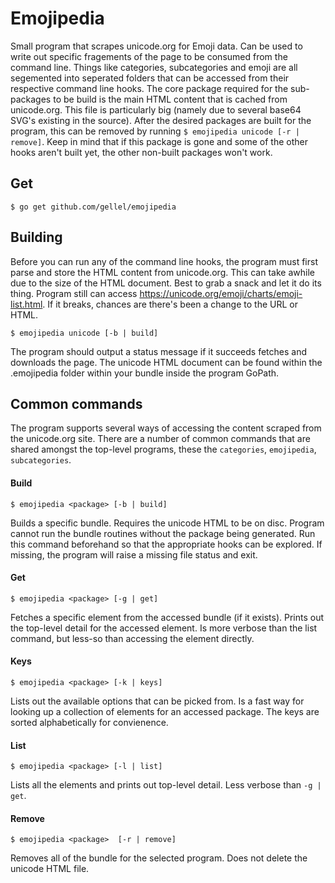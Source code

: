 # Emojipedia

Small program that scrapes unicode.org for Emoji data. Can be used to write out specific fragements of the page to be consumed from the command line. Things like categories, subcategories and emoji are all segemented into seperated folders that can be accessed from their respective command line hooks. The core package required for the sub-packages to be build is the main HTML content that is cached from unicode.org. This file is particularly big (namely due to several base64 SVG's existing in the source). After the desired packages are built for the program, this can be removed by running `$ emojipedia unicode [-r | remove]`. Keep in mind that if this package is gone and some of the other hooks aren't built yet, the other non-built packages won't work.

## Get

`$ go get github.com/gellel/emojipedia`

## Building

Before you can run any of the command line hooks, the program must first parse and store the HTML content from unicode.org. This can take awhile due to the size of the HTML document. Best to grab a snack and let it do its thing. Program still can access https://unicode.org/emoji/charts/emoji-list.html. If it breaks, chances are there's been a change to the URL or HTML.

`$ emojipedia unicode [-b | build]`

The program should output a status message if it succeeds fetches and downloads the page. The unicode HTML document can be found within the .emojipedia folder within your bundle inside the program GoPath. 

## Common commands
The program supports several ways of accessing the content scraped from the unicode.org site. There are a number of common commands that are shared amongst the top-level programs, these the `categories`, `emojipedia`, `subcategories`.
 
#### Build

```$ emojipedia <package> [-b | build]```

Builds a specific bundle. Requires the unicode HTML to be on disc. Program cannot run the bundle routines without the package being generated. Run this command beforehand so that the appropriate hooks can be explored. If missing, the program will raise a missing file status and exit.

#### Get

```$ emojipedia <package> [-g | get]```

Fetches a specific element from the accessed bundle (if it exists). Prints out the top-level detail for the accessed element. Is more verbose than the list command, but less-so than accessing the element directly.

#### Keys

```$ emojipedia <package> [-k | keys]```

Lists out the available options that can be picked from. Is a fast way for looking up a collection of elements for an accessed package. The keys are sorted alphabetically for convienence. 

#### List

```$ emojipedia <package> [-l | list]```

Lists all the elements and prints out top-level detail. Less verbose than `-g | get`.

#### Remove

```$ emojipedia <package>  [-r | remove]```

Removes all of the bundle for the selected program. Does not delete the unicode HTML file.
